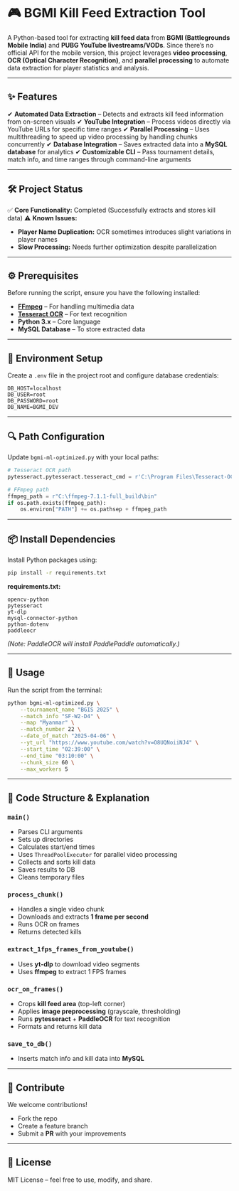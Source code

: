 # 🎮 BGMI Kill Feed Extraction Tool

A Python-based tool for extracting **kill feed data** from **BGMI (Battlegrounds Mobile India)** and **PUBG YouTube livestreams/VODs**. Since there’s no official API for the mobile version, this project leverages **video processing**, **OCR (Optical Character Recognition)**, and **parallel processing** to automate data extraction for player statistics and analysis.

---

## ✨ Features

✔ **Automated Data Extraction** – Detects and extracts kill feed information from on-screen visuals
✔ **YouTube Integration** – Process videos directly via YouTube URLs for specific time ranges
✔ **Parallel Processing** – Uses multithreading to speed up video processing by handling chunks concurrently
✔ **Database Integration** – Saves extracted data into a **MySQL database** for analytics
✔ **Customizable CLI** – Pass tournament details, match info, and time ranges through command-line arguments

---

## 🛠️ Project Status

✅ **Core Functionality:** Completed (Successfully extracts and stores kill data)
⚠ **Known Issues:**

* **Player Name Duplication:** OCR sometimes introduces slight variations in player names
* **Slow Processing:** Needs further optimization despite parallelization

---

## ⚙️ Prerequisites

Before running the script, ensure you have the following installed:

* **[FFmpeg](https://ffmpeg.org/download.html)** – For handling multimedia data
* **[Tesseract OCR](https://github.com/tesseract-ocr/tesseract)** – For text recognition
* **Python 3.x** – Core language
* **MySQL Database** – To store extracted data

---

## 📂 Environment Setup

Create a `.env` file in the project root and configure database credentials:

```
DB_HOST=localhost
DB_USER=root
DB_PASSWORD=root
DB_NAME=BGMI_DEV
```

---

## 🔍 Path Configuration

Update `bgmi-ml-optimized.py` with your local paths:

```python
# Tesseract OCR path
pytesseract.pytesseract.tesseract_cmd = r'C:\Program Files\Tesseract-OCR\tesseract.exe'

# FFmpeg path
ffmpeg_path = r"C:\ffmpeg-7.1.1-full_build\bin"
if os.path.exists(ffmpeg_path):
    os.environ["PATH"] += os.pathsep + ffmpeg_path
```

---

## 📦 Install Dependencies

Install Python packages using:

```bash
pip install -r requirements.txt
```

**requirements.txt:**

```
opencv-python
pytesseract
yt-dlp
mysql-connector-python
python-dotenv
paddleocr
```

*(Note: PaddleOCR will install PaddlePaddle automatically.)*

---

## 🚀 Usage

Run the script from the terminal:

```bash
python bgmi-ml-optimized.py \
    --tournament_name "BGIS 2025" \
    --match_info "SF-W2-D4" \
    --map "Myanmar" \
    --match_number 22 \
    --date_of_match "2025-04-06" \
    --yt_url "https://www.youtube.com/watch?v=O8UQNoiiNJ4" \
    --start_time "02:39:00" \
    --end_time "03:10:00" \
    --chunk_size 60 \
    --max_workers 5
```

---

## 🧠 Code Structure & Explanation

### **`main()`**

* Parses CLI arguments
* Sets up directories
* Calculates start/end times
* Uses `ThreadPoolExecutor` for parallel video processing
* Collects and sorts kill data
* Saves results to DB
* Cleans temporary files

### **`process_chunk()`**

* Handles a single video chunk
* Downloads and extracts **1 frame per second**
* Runs OCR on frames
* Returns detected kills

### **`extract_1fps_frames_from_youtube()`**

* Uses **yt-dlp** to download video segments
* Uses **ffmpeg** to extract 1 FPS frames

### **`ocr_on_frames()`**

* Crops **kill feed area** (top-left corner)
* Applies **image preprocessing** (grayscale, thresholding)
* Runs **pytesseract** + **PaddleOCR** for text recognition
* Formats and returns kill data

### **`save_to_db()`**

* Inserts match info and kill data into **MySQL**

---

## 🤝 Contribute

We welcome contributions!

* Fork the repo
* Create a feature branch
* Submit a **PR** with your improvements

---

## 📜 License

MIT License – feel free to use, modify, and share.
